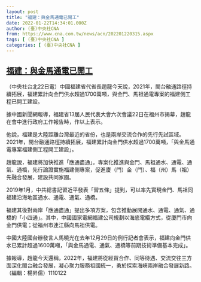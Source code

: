 ```yaml
---
layout: post
title: "福建：與金馬通電已開工"
date: 2022-01-22T14:34:01.000Z
author: (臺)中央社CNA
from: https://www.cna.com.tw/news/acn/202201220315.aspx
tags: [ (臺)中央社CNA ]
categories: [ (臺)中央社CNA ]
---
```

<!--1642862041000-->
[福建：與金馬通電已開工](https://www.cna.com.tw/news/acn/202201220315.aspx)
------

<div>
<div></div><div><p>（中央社台北22日電）中國福建省代省長趙龍今天說，2021年，閩台融通路徑持續拓展，福建累計向金門供水超過1700萬噸，與金門、馬祖通電專案的福建側工程已開工建設。</p><p>據中國新聞網報導，福建省13屆人民代表大會六次會議22日在福州市揭幕，趙龍在會中進行政府工作報告時，作以上表示。</p><p>他說，福建是大陸距離台灣最近的省份，也是兩岸交流合作的先行先試區域。2021年，閩台融通路徑持續拓展，福建累計向金門供水超過1700萬噸，「與金馬通電專案福建側工程開工建設」。</p><p>趙龍說，福建將加快推進「應通盡通」。專案化推進與金門、馬祖通水、通電、通氣、通橋，先行論證實施福建側專案，促進廈（門）金（門）、福（州）馬（祖）先融合發展，建設共同家園。</p><p>2019年1月，中共總書記習近平發表「習五條」提到，可以率先實現金門、馬祖同福建沿海地區通水、通電、通氣、通橋。</p><p>福建其後對兩岸「應通盡通」提出多項方案，包含推動展開通水、通電、通氣、通橋的「小四通」。其中，中國國家電網福建公司規劃以海底電纜方式，從廈門市向金門供電；從福州市連江縣向馬祖供電。</p><p>中國大陸國台辦發言人馬曉光在去年12月29日的例行記者會表示，福建向金門供水已累計超過1600萬噸，「與金馬通電、通氣、通橋等前期技術準備基本完成」。</p><p>據報導，趙龍今天還稱，2022年，福建將從經貿合作、同等待遇、交流交往三方面深化閩台融合發展，凝心聚力服務祖國統一，勇於探索海峽兩岸融合發展新路。（編輯：楊昇儒）1110122</p></div>
</div>
